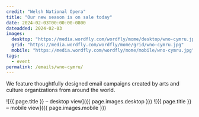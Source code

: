 ```yaml
---
credit: "Welsh National Opera"
title: "Our new season is on sale today"
date: 2024-02-03T00:00:00-0800
dateadded: 2024-02-03
images:
  desktop: "https://media.wordfly.com/wordfly/mome/desktop/wno-cymru.jpg"
  grid: "https://media.wordfly.com/wordfly/mome/grid/wno-cymru.jpg"
  mobile: "https://media.wordfly.com/wordfly/mome/mobile/wno-cymru.jpg"
tags:
  - event
permalink: /emails/wno-cymru/
---
```

We feature thoughtfully designed email campaigns created by arts and culture organizations from around the world.

![{{ page.title }} – desktop view]({{ page.images.desktop }})
![{{ page.title }} – mobile view]({{ page.images.mobile }})
